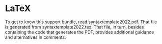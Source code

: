 # LaTeX

To get to know this support bundle, read syntaxtemplate2022.pdf. That file is generated from syntaxtemplate2022.tex. That file, in turn, besides containing the code that generates the PDF, provides additional guidance and alternatives in comments.
